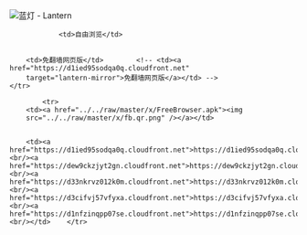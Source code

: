 

<img src="../../raw/master/x/8e0a2b81.c82003be.LanternYellow2.png" alt="蓝灯 - Lantern"/>
<table>
    <tr>
                
                <td>自由浏览</td>
        
        
        <td>免翻墙网页版</td>        <!-- <td><a href="https://d1ied95sodqa0q.cloudfront.net"
        target="lantern-mirror">免翻墙网页版</a></td> -->
    </tr>
    
            <tr>
        <td><a href="../../raw/master/x/FreeBrowser.apk"><img
        src="../../raw/master/x/fb.qr.png" /></a></td>

        
        <td><a href="https://d1ied95sodqa0q.cloudfront.net">https://d1ied95sodqa0q.cloudfront.net</a><br/><a href="https://dew9ckzjyt2gn.cloudfront.net">https://dew9ckzjyt2gn.cloudfront.net</a><br/><a href="https://d33nkrvz012k0m.cloudfront.net">https://d33nkrvz012k0m.cloudfront.net</a><br/><a href="https://d3cifvj57vfyxa.cloudfront.net">https://d3cifvj57vfyxa.cloudfront.net</a><br/><a href="https://d1nfzinqpp07se.cloudfront.net">https://d1nfzinqpp07se.cloudfront.net</a><br/></td>    </tr>
</table>
